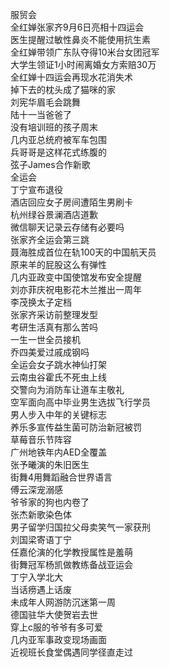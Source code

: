 服贸会  
全红婵张家齐9月6日亮相十四运会  
医生提醒过敏性鼻炎不能使用抗生素  
全红婵带领广东队夺得10米台女团冠军  
大学生领证1小时闹离婚女方索赔30万  
全红婵十四运会再现水花消失术  
掉下去的枕头成了猫咪的家  
刘宪华眉毛会跳舞  
陆十一当爸爸了  
没有培训班的孩子周末  
几内亚总统府被军车包围  
兵哥哥是这样花式练腹的  
弦子James合作新歌  
全运会  
丁宁宣布退役  
酒店回应女子房间遭陌生男刷卡  
杭州绿谷景澜酒店道歉  
微信聊天记录云存储有必要吗  
张家齐全运会第三跳  
聂海胜成首位在轨100天的中国航天员  
原来羊的屁股这么有弹性  
几内亚政变中国使馆发布安全提醒  
刘亦菲庆祝电影花木兰推出一周年  
李茂换太子定档  
张家齐采访前整理发型  
考研生活真有那么苦吗  
一生一世全员接机  
乔四美爱过戚成钢吗  
全运会女子跳水神仙打架  
云南虫谷霍氏不死虫上线  
交警向为消防车让道车主敬礼  
空军面向高中毕业男生选拔飞行学员  
男人步入中年的关键标志  
养乐多宣传益生菌可防治新冠被罚  
草莓音乐节阵容  
广州地铁年内AED全覆盖  
张予曦演的朱旧医生  
街舞4用舞蹈融合世界语言  
傅云深宠溺感  
爷爷家的狗也内卷了  
张杰新歌染色体  
男子留学归国拉父母卖笑气一家获刑  
刘国梁寄语丁宁  
任嘉伦演的化学教授属性是羞萌  
街舞冠军杨凯做教练备战亚运会  
丁宁入学北大  
当话痨遇上话废  
未成年人网游防沉迷第一周  
德国驻华大使贺岩去世  
穿上c服的爷爷有多可爱  
几内亚军事政变现场画面  
近视班长食堂偶遇同学径直走过  
